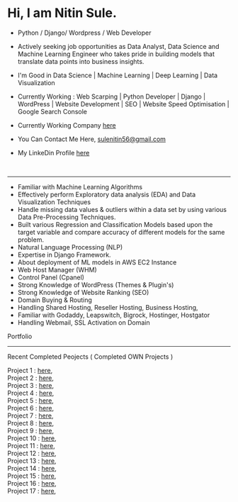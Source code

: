 # Hi, I am Nitin Sule.
* Python / Django/ Wordpress / Web Developer </b><br>

* Actively seeking job opportunities as Data Analyst, Data Science and Machine Learning Engineer who takes pride in building models that translate data points into business insights.

* I'm Good in Data Science | Machine Learning | Deep Learning | Data Visualization  

* Currently Working : Web Scarping | Python Developer | Django | WordPress | Website Development | SEO | Website Speed Optimisation | Google Search Console <br>

* Currently Working Company <a href="https://uja.in/" >here</a>

* You Can Contact Me Here, <a href="mailto:sulenitin56@gmail.com" >sulenitin56@gmail.com<br>

* My LinkeDin Profile <a href="https://www.linkedin.com/in/nitin-sule/"> here</a>
<br>


<hr>

* Familiar with Machine Learning Algorithms
* Effectively perform Exploratory data analysis (EDA) and Data Visualization Techniques
* Handle missing data values & outliers within a data set by using various Data Pre-Processing Techniques. 
* Built various Regression and Classification Models based upon the target variable and compare accuracy of different models for the same problem.
* Natural Language Processing (NLP)
* Expertise in Django Framework.
* About deployment of ML models in AWS EC2 Instance
* Web Host Manager (WHM)
* Control Panel (Cpanel)
* Strong Knowledge of WordPress (Themes & Plugin's)
* Strong Knowledge of Website Ranking (SEO)
* Domain Buying & Routing
* Handling Shared Hosting, Reseller Hosting, Business Hosting,
* Familiar with Godaddy, Leapswitch, Bigrock, Hostinger, Hostgator
* Handling Webmail, SSL Activation on Domain

Portfolio
<hr>

Recent Completed Peojects ( Completed OWN Projects )

Project 1 : <a href="https://uja.in/" >here</a>,<br>
Project 2 : <a href="https://uja.in/jp" >here</a>,<br>
Project 3 : <a href="https://uja.in/it" >here</a>,<br>
Project 4 : <a href="https://uja.in/fr" >here</a>,<br>
Project 5 : <a href="https://uja.in/de" >here</a>,<br>
Project 6 : <a href="https://carvaanevents.com/" >here</a>,<br>
Project 7 : <a href="http://conceptroof.com/" >here</a>,<br>
Project 8 : <a href="https://www.rconstellation.com/" >here</a>,<br>
Project 9 : <a href="http://hemantjewellers.com/" >here</a>,<br>
Project 10 : <a href="https://phoenixenterprisesindia.com/" >here</a>,<br>
Project 11 : <a href="https://xpressvcs.com/" >here</a>,<br>
Project 12 : <a href="http://spica-group.com/" >here</a>,<br>
Project 13 : <a href="https://circasys.com/" >here</a>,<br>
Project 14 : <a href="https://femininepune.com/" >here</a>,<br>
Project 15 : <a href="https://neuroncharitabletrust.com/" >here</a>,<br>
Project 16 : <a href="https://ceratecgroup.com/" >here</a>,<br>
Project 17 : <a href="https://vantagecapital.in/" >here</a>,<br>
